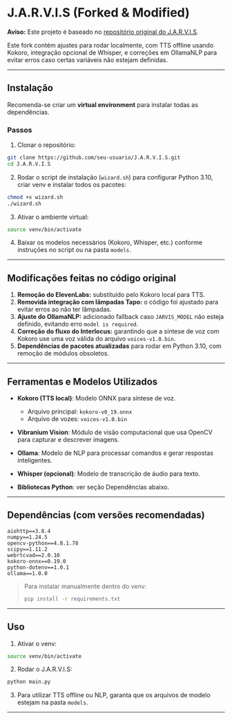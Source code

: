 
# J.A.R.V.I.S (Forked & Modified)

**Aviso:** Este projeto é baseado no [repositório original do J.A.R.V.I.S](https://github.com/codewithbro95/J.A.R.V.I.S).

Este fork contém ajustes para rodar localmente, com TTS offline usando Kokoro, integração opcional de Whisper, e correções em OllamaNLP para evitar erros caso certas variáveis não estejam definidas.

---

## Instalação

Recomenda-se criar um **virtual environment** para instalar todas as dependências.  

### Passos

1. Clonar o repositório:

```bash
git clone https://github.com/seu-usuario/J.A.R.V.I.S.git
cd J.A.R.V.I.S
````

2. Rodar o script de instalação (`wizard.sh`) para configurar Python 3.10, criar venv e instalar todos os pacotes:

```bash
chmod +x wizard.sh
./wizard.sh
```

3. Ativar o ambiente virtual:

```bash
source venv/bin/activate
```

4. Baixar os modelos necessários (Kokoro, Whisper, etc.) conforme instruções no script ou na pasta `models`.

---

## Modificações feitas no código original

1. **Remoção do ElevenLabs:** substituído pelo Kokoro local para TTS.
2. **Removida integração com lâmpadas Tapo:** o código foi ajustado para evitar erros ao não ter lâmpadas.
3. **Ajuste do OllamaNLP:** adicionado fallback caso `JARVIS_MODEL` não esteja definido, evitando erro `model is required`.
4. **Correção do fluxo do Interlocus:** garantindo que a síntese de voz com Kokoro use uma voz válida do arquivo `voices-v1.0.bin`.
5. **Dependências de pacotes atualizadas** para rodar em Python 3.10, com remoção de módulos obsoletos.

---

## Ferramentas e Modelos Utilizados

* **Kokoro (TTS local)**: Modelo ONNX para síntese de voz.

  * Arquivo principal: `kokoro-v0_19.onnx`
  * Arquivo de vozes: `voices-v1.0.bin`

* **Vibranium Vision**: Módulo de visão computacional que usa OpenCV para capturar e descrever imagens.

* **Ollama**: Modelo de NLP para processar comandos e gerar respostas inteligentes.

* **Whisper (opcional)**: Modelo de transcrição de áudio para texto.

* **Bibliotecas Python**: ver seção Dependências abaixo.

---

## Dependências (com versões recomendadas)

```text
aiohttp==3.8.4
numpy==1.24.5
opencv-python==4.8.1.78
scipy==1.11.2
webrtcvad==2.0.10
kokoro-onnx==0.19.0
python-dotenv==1.0.1
ollama==1.0.0
```

> Para instalar manualmente dentro do venv:
>
> ```bash
> pip install -r requirements.txt
> ```

---

## Uso

1. Ativar o venv:

```bash
source venv/bin/activate
```

2. Rodar o J.A.R.V.I.S:

```bash
python main.py
```

3. Para utilizar TTS offline ou NLP, garanta que os arquivos de modelo estejam na pasta `models`.

---


